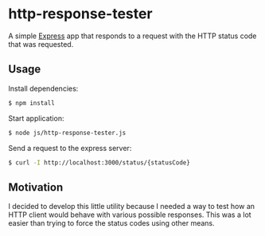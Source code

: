 # http-response-tester

A simple [Express](http://expressjs.com/ "Express") app that responds to a request with the HTTP status code that was requested.

## Usage
Install dependencies:

```bash
$ npm install
```
    
Start application:

```bash
$ node js/http-response-tester.js
```
    
Send a request to the express server:

```bash
$ curl -I http://localhost:3000/status/{statusCode}
```

## Motivation
I decided to develop this little utility because I needed a way to test how an HTTP client would behave with various 
possible responses. This was a lot easier than trying to force the status codes using other means.
